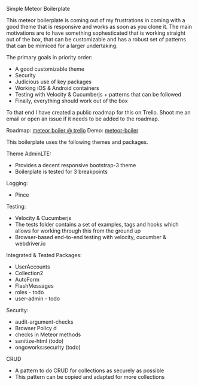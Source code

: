 Simple Meteor Boilerplate 

This meteor boilerplate is coming out of my frustrations in coming with a good theme that is responsive and works as soon as you clone it. The main motivations are to have something sophesticated that is working straight out of the box, that can be customizable and has a robust set of patterns that can be mimiced for a larger undertaking. 

The primary goals in priority order:
   - A good customizable theme
   - Security
   - Judicious use of key packages
   - Working iOS & Android containers
   - Testing with Velocity & Cucumberjs + patterns that can be followed
   - Finally, everything should work out of the box 

To that end I have created a public roadmap for this on Trello. Shoot me an email or open an issue if it needs to be added to the roadmap.

Roadmap: [meteor boiler @ trello][trello]
Demo: [meteor-boiler][demo]

This boilerplate uses the following themes and packages. 

Theme AdminLTE:
   - Provides a decent responsive bootstrap-3 theme 
   - Boilerplate is tested for 3 breakpoints

Logging:
   - Pince

Testing:
   - Velocity & Cucumberjs
   - The tests folder contains a set of examples, tags and hooks which allows   for working through this from the ground up
   - Browser-based end-to-end testing with velocity, cucumber & webdriver.io

Integrated & Tested Packages:
   - UserAccounts
   - Collection2 
   - AutoForm
   - FlashMessages
   - roles - todo
   - user-admin - todo

Security:
   - audit-argument-checks
   - Browser Policy d
   - checks in Meteor methods
   - sanitize-html (todo)
   - ongoworks:security (todo)

CRUD
   - A pattern to do CRUD for collections as securely as possible
   - This pattern can be copied and adapted for more collections

[trello]: https://trello.com/b/grrlZ9pd/meteor-boilerplate
[demo]: http://meteor-boiler.meteor.com

	
